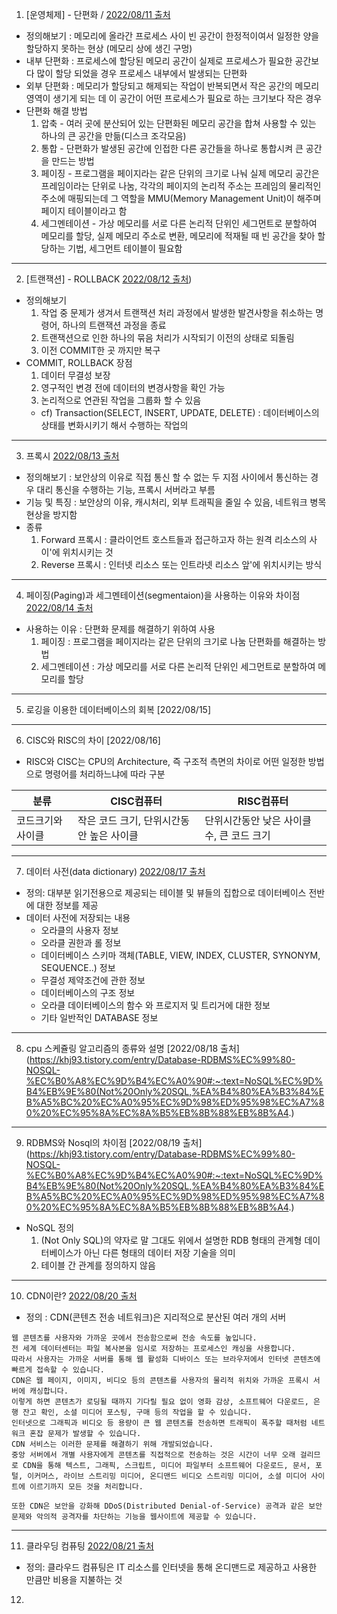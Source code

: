 
1. [운영체제] - 단편화 / [2022/08/11 출처](https://kosaf04pyh.tistory.com/m/40)
  - 정의해보기 : 메모리에 올라간 프로세스 사이 빈 공간이 한정적이여서 일정한 양을 할당하지 못하는 현상 (메모리 상에 생긴 구멍)
  - 내부 단편화 : 프로세스에 할당된 메모리 공간이 실제로 프로세스가 필요한 공간보다 많이 할당 되었을 경우 프로세스 내부에서 발생되는 단편화
  - 외부 단편화 : 메모리가 할당되고 해제되는 작업이 반복되면서 작은 공간의 메모리 영역이 생기게 되는 데 이 공간이 어떤 프로세스가 필요로 하는 크기보다 작은 경우
  - 단편화 해결 방법
    1. 압축 - 여러 곳에 분산되어 있는 단편화된 메모리 공간을 합쳐 사용할 수 있는 하나의 큰 공간을 만듦(디스크 조각모음)
    2. 통합 - 단편화가 발생된 공간에 인접한 다른 공간들을 하나로 통합시켜 큰 공간을 만드는 방법
    3. 페이징 - 프로그램을 페이지라는 같은 단위의 크기로 나눠 실제 메모리 공간은 프레임이라는 단위로 나눔, 각각의 페이지의 논리적 주소는 프레임의 물리적인 주소에 매핑되는데 그 역할을 MMU(Memory Management Unit)이 해주며 페이지 테이블이라고 함
    4. 세그멘테이션 - 가상 메모리를 서로 다른 논리적 단위인 세그먼트로 분할하여 메모리를 할당, 실제 메모리 주소로 변환, 메모리에 적재될 때 빈 공간을 찾아 할당하는 기법, 세그먼트 테이블이 필요함
---

2. [트랜잭션] - ROLLBACK [2022/08/12 출처](https://itprogramming119.tistory.com/m/entry/Oracle-ROLLBACK%EC%9D%98-%EA%B0%9C%EB%85%90%EA%B3%BC-%EA%B3%BC%EC%A0%95))
  - 정의해보기
    1. 작업 중 문제가 생겨서 트랜잭션 처리 과정에서 발생한 발견사항을 취소하는 명령어, 하나의 트랜잭션 과정을 종료
    2. 트랜잭션으로 인한 하나의 묶음 처리가 시작되기 이전의 상태로 되돌림
    3. 이전 COMMIT한 곳 까지만 복구
  - COMMIT, ROLLBACK 장점
    1. 데이터 무결성 보장
    2. 영구적인 변경 전에 데이터의 변경사항을 확인 가능
    3. 논리적으로 연관된 작업을 그룹화 할 수 있음
    - cf) Transaction(SELECT, INSERT, UPDATE, DELETE) : 데이터베이스의 상태를 변화시키기 해서 수행하는 작업의 
---
3. 프록시 [2022/08/13 출처](https://brownbears.tistory.com/191)
  - 정의해보기 : 보안상의 이유로 직접 통신 할 수 없는 두 지점 사이에서 통신하는 경우 대리 통신을 수행하는 기능, 프록시 서버라고 부름
  - 기능 및 특징 : 보안상의 이유, 캐시처리, 외부 트래픽을 줄일 수 있음, 네트워크 병목 현상을 방지함
  - 종류
    1. Forward 프록시 : 클라이언트 호스트들과 접근하고자 하는 원격 리소스의 사이'에 위치시키는 것
    2. Reverse 프록시 : 인터넷 리소스 또는 인트라넷 리소스 앞'에 위치시키는 방식
---
4. 페이징(Paging)과 세그멘테이션(segmentaion)을 사용하는 이유와 차이점 [2022/08/14 출처](https://kosaf04pyh.tistory.com/m/40)
 - 사용하는 이유 : 단편화 문제를 해결하기 위하여 사용
   1. 페이징 : 프로그램을 페이지라는 같은 단위의 크기로 나눔 단편화를 해결하는 방법
   2. 세그멘테이션 : 가상 메모리를 서로 다른 논리적 단위인 세그먼트로 분할하여 메모리를 할당
---
5. 로깅을 이용한 데이터베이스의 회복 [2022/08/15]
---
6. CISC와 RISC의 차이 [2022/08/16]
  - RISC와 CISC는 CPU의 Architecture, 즉 구조적 측면의 차이로 어떤 일정한 방법으로 명령어를 처리하느냐에 따라 구분


 |분류|CISC컴퓨터|RISC컴퓨터|
 |---|---|-----|
 |코드크기와 사이클	|작은 코드 크기, 단위시간동안 높은 사이클	|단위시간동안 낮은 사이클수, 큰 코드 크기|
 
---
7. 데이터 사전(data dictionary) [2022/08/17 출처](http://www.gurubee.net/lecture/1520#:~:text=%EB%8D%B0%EC%9D%B4%ED%84%B0%20%EC%82%AC%EC%A0%84(Data%20Dictionary)%EC%9D%B4%EB%9E%80%20%EB%8C%80%EB%B6%80%EB%B6%84%20%EC%9D%BD%EA%B8%B0%EC%A0%84%EC%9A%A9%EC%9C%BC%EB%A1%9C%20%EC%A0%9C%EA%B3%B5,%EB%8D%B0%EC%9D%B4%ED%84%B0%20%EC%82%AC%EC%A0%84%EC%9D%84%20Access%20%ED%95%9C%EB%8B%A4)
  - 정의: 대부분 읽기전용으로 제공되는 테이블 및 뷰들의 집합으로 데이터베이스 전반에 대한 정보를 제공 
  - 데이터 사전에 저장되는 내용
    - 오라클의 사용자 정보
    - 오라클 권한과 롤 정보
    - 데이터베이스 스키마 객체(TABLE, VIEW, INDEX, CLUSTER, SYNONYM, SEQUENCE..) 정보
    - 무결성 제약조건에 관한 정보
    - 데이터베이스의 구조 정보
    - 오라클 데이터베이스의 함수 와 프로지저 및 트리거에 대한 정보
    - 기타 일반적인 DATABASE 정보
---
8. cpu 스케쥴링 알고리즘의 종류와 설명 [2022/08/18 출처](https://khj93.tistory.com/entry/Database-RDBMS%EC%99%80-NOSQL-%EC%B0%A8%EC%9D%B4%EC%A0%90#:~:text=NoSQL%EC%9D%B4%EB%9E%80(Not%20Only%20SQL,%EA%B4%80%EA%B3%84%EB%A5%BC%20%EC%A0%95%EC%9D%98%ED%95%98%EC%A7%80%20%EC%95%8A%EC%8A%B5%EB%8B%88%EB%8B%A4.)
---

9. RDBMS와 Nosql의 차이점 [2022/08/19 출처](https://khj93.tistory.com/entry/Database-RDBMS%EC%99%80-NOSQL-%EC%B0%A8%EC%9D%B4%EC%A0%90#:~:text=NoSQL%EC%9D%B4%EB%9E%80(Not%20Only%20SQL,%EA%B4%80%EA%B3%84%EB%A5%BC%20%EC%A0%95%EC%9D%98%ED%95%98%EC%A7%80%20%EC%95%8A%EC%8A%B5%EB%8B%88%EB%8B%A4.)

  - NoSQL 정의
    1. (Not Only SQL)의 약자로 말 그대도 위에서 설명한 RDB 형태의 관계형 데이터베이스가 아닌 다른 형태의 데이터 저장 기술을 의미
    2. 테이블 간 관계를 정의하지 않음

---
10. CDN이란? [2022/08/20 출처](https://www.akamai.com/ko/our-thinking/cdn/what-is-a-cdn)
  - 정의 : CDN(콘텐츠 전송 네트워크)은 지리적으로 분산된 여러 개의 서버
```
웹 콘텐츠를 사용자와 가까운 곳에서 전송함으로써 전송 속도를 높입니다. 
전 세계 데이터센터는 파일 복사본을 임시로 저장하는 프로세스인 캐싱을 사용합니다. 
따라서 사용자는 가까운 서버를 통해 웹 활성화 디바이스 또는 브라우저에서 인터넷 콘텐츠에 빠르게 접속할 수 있습니다. 
CDN은 웹 페이지, 이미지, 비디오 등의 콘텐츠를 사용자의 물리적 위치와 가까운 프록시 서버에 캐싱합니다. 
이렇게 하면 콘텐츠가 로딩될 때까지 기다릴 필요 없이 영화 감상, 소프트웨어 다운로드, 은행 잔고 확인, 소셜 미디어 포스팅, 구매 등의 작업을 할 수 있습니다.
인터넷으로 그래픽과 비디오 등 용량이 큰 웹 콘텐츠를 전송하면 트래픽이 폭주할 때처럼 네트워크 혼잡 문제가 발생할 수 있습니다. 
CDN 서비스는 이러한 문제를 해결하기 위해 개발되었습니다. 
중앙 서버에서 개별 사용자에게 콘텐츠를 직접적으로 전송하는 것은 시간이 너무 오래 걸리므로 CDN을 통해 텍스트, 그래픽, 스크립트, 미디어 파일부터 소프트웨어 다운로드, 문서, 포털, 이커머스, 라이브 스트리밍 미디어, 온디맨드 비디오 스트리밍 미디어, 소셜 미디어 사이트에 이르기까지 모든 것을 처리합니다.

또한 CDN은 보안을 강화해 DDoS(Distributed Denial-of-Service) 공격과 같은 보안 문제와 악의적 공격자를 차단하는 기능을 웹사이트에 제공할 수 있습니다.
```
---
11. 클라우딩 컴퓨팅 [2022/08/21 출처](https://aws.amazon.com/ko/what-is-cloud-computing/)
- 정의: 클라우드 컴퓨팅은 IT 리소스를 인터넷을 통해 온디맨드로 제공하고 사용한 만큼만 비용을 지불하는 것
12. 
